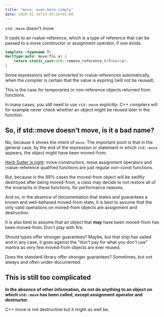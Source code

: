 ```yaml
---
title: "move, even more simply"
date: 2020-02-18T13:45:26+01:00
---
```


`std::move` doesn't move.

It casts to an rvalue-reference, which is a type of reference that can
be passed to a move constructor or assignment operator, if one exists.

```cpp
template <typename T>
decltype(auto) move(T&& a) {
    return static_cast<std::remove_reference_t<T>&&>(a);
}
```

Some expressions will be converted to rvalue-references automatically,
when the compiler is certain that the value is expiring (will not be reused).

This is the case for temporaries or non-reference objects returned from functions.

In many cases, you still need to use `std::move` explicitly: C++ compilers will for example never check whether an object might be reused later in the function.

## So, if std::move doesn't move, is it a bad name?

No, because it shows the intent of `move`. The important point is that in the general case, by the end of the expression
or statement in which `std::move` appears, the object might have been moved-from.

[Herb Sutter is right](https://herbsutter.com/2020/02/17/move-simply/): move constructors, move assignment operators and
rvalue-reference qualified functions are just regular non-const functions.

But, because in the 99% cases the moved-from object will be swiftly destroyed after being moved-from, a class may decide to not restore all of the invariants in these functions, for performance reasons.

And so, in the absence of documentation that states and guarantees a known and well-behaved moved-from state,
it is best to assume that the only valid operations on moved-from objects are assignment and destruction.

It is also best to assume that an object that **may** have been moved-from has been moved-from.
Don't play with fire.

Should types offer stronger guarantees? Maybe, but that ship has sailed and in any case, it goes against the "don't pay for what you don't use" mantra as very few moved-from objects are ever reused.

Does the standard library offer stronger guarantees? Sometimes, but not always and often under-documented.

## This is still too complicated

**In the absence of other information, do not do anything to an object on which `std::move` has been called, except assignment operator and destructor.**

C++ move is not destructive but it might as well be.